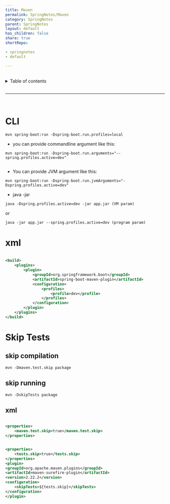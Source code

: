 ```yaml
---
title: Maven
permalink: SpringNotes/Maven
category: SpringNotes
parent: SpringNotes
layout: default
has_children: false
share: true
shortRepo:

- springnotes
- default

---
```


<br/>    

<details markdown="block">    
<summary>    
Table of contents    
</summary>    
{: .text-delta }    
1. TOC    
{:toc}    
</details>    

<br/>    

***    

<br/>    

# CLI

```shell    
mvn spring-boot:run -Dspring-boot.run.profiles=local    
```    

- you can provide commandline argument like this:

```shell    
mvn spring-boot:run -Dspring-boot.run.arguments="--spring.profiles.active=dev"    
    
```    

- You can provide JVM argument like this:

```shell    
mvn spring-boot:run -Dspring-boot.run.jvmArguments="-Dspring.profiles.active=dev"    
```    

- java -jar

```shell    
java -Dspring.profiles.active=dev -jar app.jar (VM param)    
```    

or

```shell    
java -jar app.jar --spring.profiles.active=dev (program param)    
```    

# xml

```xml    

<build>
    <plugins>
        <plugin>
            <groupId>org.springframework.boot</groupId>
            <artifactId>spring-boot-maven-plugin</artifactId>
            <configuration>
                <profiles>
                    <profile>dev</profile>
                </profiles>
            </configuration>
        </plugin>
    </plugins>
</build>    
```    

# Skip Tests

## skip compilation

 ```shell    
mvn -Dmaven.test.skip package    
```    

## skip running

```shell    
mvn -DskipTests package    
```    

## xml

```xml    

<properties>
    <maven.test.skip>true</maven.test.skip>
</properties>    
```    

```xml    

<properties>
    <tests.skip>true</tests.skip>
</properties>
<plugin>
<groupId>org.apache.maven.plugins</groupId>
<artifactId>maven-surefire-plugin</artifactId>
<version>2.22.2</version>
<configuration>
    <skipTests>${tests.skip}</skipTests>
</configuration>
</plugin>    
```
